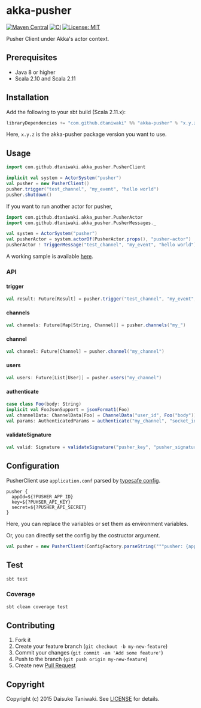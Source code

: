 # akka-pusher

[![Maven Central][maven-image]][maven-link]
[![CI][ci-image]][ci-link]
[![License: MIT](http://img.shields.io/badge/license-MIT-blue.svg)](LICENSE)

Pusher Client under Akka's actor context.

## Prerequisites

- Java 8 or higher
- Scala 2.10 and Scala 2.11

## Installation

Add the following to your sbt build (Scala 2.11.x):

```scala
libraryDependencies += "com.github.dtaniwaki" %% "akka-pusher" % "x.y.z"
```

Here, `x.y.z` is the akka-pusher package version you want to use.

## Usage

```scala
import com.github.dtaniwaki.akka_pusher.PusherClient

implicit val system = ActorSystem("pusher")
val pusher = new PusherClient()
pusher.trigger("test_channel", "my_event", "hello world")
pusher.shutdown()
```

If you want to run another actor for pusher,

```scala
import com.github.dtaniwaki.akka_pusher.PusherActor
import com.github.dtaniwaki.akka_pusher.PusherMessages._

val system = ActorSystem("pusher")
val pusherActor = system.actorOf(PusherActor.props(), "pusher-actor")
pusherActor ! TriggerMessage("test_channel", "my_event", "hello world")
```

A working sample is available [here](https://github.com/dtaniwaki/akka-pusher-play-app).

### API

#### trigger

```scala
val result: Future[Result] = pusher.trigger("test_channel", "my_event", Map("foo" -> "bar"))
```

#### channels

```scala
val channels: Future[Map[String, Channel]] = pusher.channels("my_")
```

#### channel

```scala
val channel: Future[Channel] = pusher.channel("my_channel")
```

#### users

```scala
val users: Future[List[User]] = pusher.users("my_channel")
```

#### authenticate

```scala
case class Foo(body: String)
implicit val FooJsonSupport = jsonFormat1(Foo)
val channelData: ChannelData[Foo] = ChannelData("user_id", Foo("body"))
val params: AuthenticatedParams = authenticate("my_channel", "socket_id", Some(channelData))
```

#### validateSignature

```scala
val valid: Signature = validateSignature("pusher_key", "pusher_signature", "body")
```

## Configuration

PusherClient use `application.conf` parsed by [typesafe config](https://github.com/typesafehub/config).

```
pusher {
  appId=${?PUSHER_APP_ID}
  key=${?PUHSER_API_KEY}
  secret=${?PUSHER_API_SECRET}
}
```

Here, you can replace the variables or set them as environment variables.

Or, you can directly set the config by the costructor argument.

```scala
val pusher = new PusherClient(ConfigFactory.parseString("""pusher: {appId: "app0", key: "key0", secret: "secret0"}"""))
```

## Test

```bash
sbt test
```

### Coverage

```bash
sbt clean coverage test
```

## Contributing

1. Fork it
2. Create your feature branch (`git checkout -b my-new-feature`)
3. Commit your changes (`git commit -am 'Add some feature'`)
4. Push to the branch (`git push origin my-new-feature`)
5. Create new [Pull Request](../../pull/new/master)

## Copyright

Copyright (c) 2015 Daisuke Taniwaki. See [LICENSE](LICENSE) for details.

[ci-image]:  https://travis-ci.org/dtaniwaki/akka-pusher.svg
[ci-link]:   https://travis-ci.org/dtaniwaki/akka-pusher
[maven-image]:  https://maven-badges.herokuapp.com/maven-central/com.github.dtaniwaki/akka-pusher_2.11/badge.svg?style=plastic
[maven-link]:   https://maven-badges.herokuapp.com/maven-central/com.github.dtaniwaki/akka-pusher_2.11
